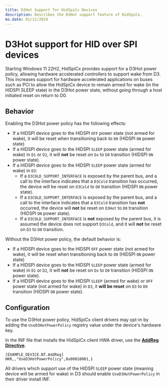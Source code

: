 ```yaml
---
title: D3Hot Support for HidSpiCx Devices
description: Describes the D3Hot support feature of HidSpiCx.
ms.date: 01/11/2024
---
```


# D3Hot support for HID over SPI devices

Starting Windows 11 22H2, HidSpiCx provides support for a D3Hot power policy, allowing hardware accelerated controllers to support wake from D3. This increases support for hardware accelerated applications on buses such as PCI to allow the HidSpiCx device to remain armed for wake (in the HIDSPI SLEEP state) in the D3Hot power state, without going through a host initiated reset on return to D0.

## Behavior

Enabling the D3Hot power policy has the following effects:

- If a HIDSPI device goes to the HIDSPI `OFF` power state (not armed for wake), it will be reset when transitioning back to `D0` (HIDSPI `ON` power state)
- If a HIDSPI device goes to the HIDSPI `SLEEP` power state (armed for wake) in `D1` or `D2`, it will **not** be reset on `Dx` to `D0` transition (HIDSPI `ON` power state).
- If a HIDSPI device goes to the HIDSPI `SLEEP` power state (armed for wake) in `D3`:
  - If a `D3COLD_SUPPORT_INTERFACE` is exposed by the parent bus, and a call to the interface indicates that a `D3Cold` transition has occurred, the device will be reset on `D3Cold` to `D0` transition (HIDSPI `ON` power state).
  - If a `D3COLD_SUPPORT_INTERFACE` is exposed by the parent bus, and a call to the interface indicates that a `D3Cold` transition has **not** occurred, the device will **not** be reset on `D3Hot` to `D0` transition (HIDSPI `ON` power state).
  - If a `D3COLD_SUPPORT_INTERFACE` is **not** exposed by the parent bus, it is assumed the device does not support `D3Cold`, and it will **not** be reset on `D3` to `D0` transition.

Without the D3Hot power policy, the default behavior is:

- If a HIDSPI device goes to the HIDSPI `OFF` power state (not armed for wake), it will be reset when transitioning back to `D0` (HIDSPI `ON` power state)
- If a HIDSPI device goes to the HIDSPI `SLEEP` power state (armed for wake) in `D1` or `D2`, it will **not** be reset on `Dx` to `D0` transition (HIDSPI `ON` power state).
- If a HIDSPI device goes to the HIDSPI `SLEEP` (armed for wake) or `OFF` power state (not armed for wake) in `D3`, it **will be reset** on `D3` to `D0` transition (HIDSPI `ON` power state).

## Configuration

To use the D3Hot power policy, HidSpiCx client drivers may opt-in by adding the `UseD3HotPowerPolicy` registry value under the device's hardware key.

In the INF file that installs the HidSpiCx client HWA driver, use the **[AddReg Directive](../install/inf-addreg-directive.md)**.

```inf
[EXAMPLE_DEVICE.NT.AddReg]
HKR,,"UseD3HotPowerPolicy",0x00010001,1
```

All drivers which support use of the HIDSPI `SLEEP` power state (meaning device will be armed for wake) in D3 should enable `UseD3HotPowerPolicy` in their driver install INF.
